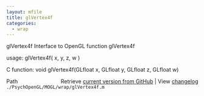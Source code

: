 ```yaml
---
layout: mfile
title: glVertex4f
categories:
  - wrap
---
```


glVertex4f  Interface to OpenGL function glVertex4f

usage:  glVertex4f\( x, y, z, w \)

C function:  void glVertex4f\(GLfloat x, GLfloat y, GLfloat z, GLfloat w\)


<div class="code_header" style="text-align:right;">
  <span style="float:left;">Path&nbsp;&nbsp;</span> <span class="counter">Retrieve <a href=
  "https://raw.github.com/Psychtoolbox-3/Psychtoolbox-3/beta/./PsychOpenGL/MOGL/wrap/glVertex4f.m">current version from GitHub</a> | View <a href=
  "https://github.com/Psychtoolbox-3/Psychtoolbox-3/commits/beta/./PsychOpenGL/MOGL/wrap/glVertex4f.m">changelog</a></span>
</div>
<div class="code">
  <code>./PsychOpenGL/MOGL/wrap/glVertex4f.m</code>
</div>

